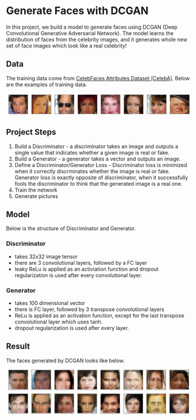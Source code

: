 # Generate Faces with DCGAN
In this project, we build a model to generate faces using DCGAN (Deep Convolutional Generative Adversarial Network). The model learns the distribution of faces from the celebrity images, and it generates whole new set of face images which look like a real celebrity!

## Data
The training data come from [CelebFaces Attributes Dataset (CelebA)](http://mmlab.ie.cuhk.edu.hk/projects/CelebA.html). Below are the examples of training data.

![Training Data](https://github.com/yukiteb/Deep-Learning-Nanodegree/blob/master/GenerateFace/DCGAN_train_data.PNG)

## Project Steps
1. Build a Discriminator - a discriminator takes an image and outputs a single value that indicates whether a given image is real or fake.
2. Build a Generator - a generator takes a vector and outputs an image.
3. Define a Discriminator/Generator Loss - Discriminator loss is minimized when it correctly discrminates whether the image is real or fake. Generator loss is exactly opposite of discriminator, when it successfully fools the discriminator to think that the generated image is a real one.
4. Train the network
5. Generate pictures

## Model

Below is the structure of Discriminator and Generator.

### Discriminator

- takes 32x32 image tensor
- there are 3 convolutional layers, followed by a FC layer
- leaky ReLu is applied as an activiation function and dropout regularization is used after every convolutional layer.

### Generator

- takes 100 dimensional vector
- there is FC layer, followed by 3 transpose convolutional layers
- ReLu is applied as an activation function, except for the last transpose convolutional layer which uses tanh.
- dropout regularization is used after every layer.

## Result
The faces generated by DCGAN looks like below.

![Example Result](https://github.com/yukiteb/Deep-Learning-Nanodegree/blob/master/GenerateFace/DCGAN_result.PNG)

